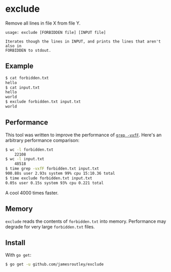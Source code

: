 # exclude

Remove all lines in file X from file Y.

```
usage: exclude [FORBIDDEN file] [INPUT file]

Iterates though the lines in INPUT, and prints the lines that aren't also in
FORBIDDEN to stdout.
```

## Example

```sh
$ cat forbidden.txt
hello
$ cat input.txt
hello
world
$ exclude forbidden.txt input.txt
world
```

## Performance

This tool was written to improve the performance of [`grep -vxfF`](https://unix.stackexchange.com/questions/299462/how-to-filter-out-lines-of-a-command-output-that-occur-in-a-text-file). Here's an arbitrary performance comparison:

```sh
$ wc -l forbidden.txt
    22108
$ wc -l input.txt
    48518
$ time grep -vxfF forbidden.txt input.txt
900.88s user 2.93s system 99% cpu 15:10.36 total
$ time exclude forbidden.txt input.txt
0.05s user 0.15s system 93% cpu 0.221 total
```

A cool 4000 times faster.

## Memory

`exclude` reads the contents of `forbidden.txt` into memory. Performance may degrade for very large `forbidden.txt` files.

## Install

With `go get`:
```sh
$ go get -u github.com/jamesroutley/exclude
```
